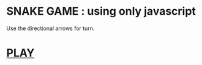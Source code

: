 ﻿# SNAKE GAME : using only javascript
Use the directional arrows for turn.
# [PLAY](http://carlosgonzalezlovullo.fr/SnakeGame/index.html)


